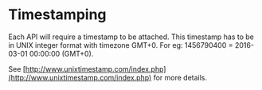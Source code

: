 # Timestamping

Each API will require a timestamp to be attached. This timestamp has to be in UNIX integer format with timezone GMT+0. For eg: 1456790400 = 2016-03-01 00:00:00 \(GMT+0\).

See [http://www.unixtimestamp.com/index.php](http://www.unixtimestamp.com/index.php) for more details.

